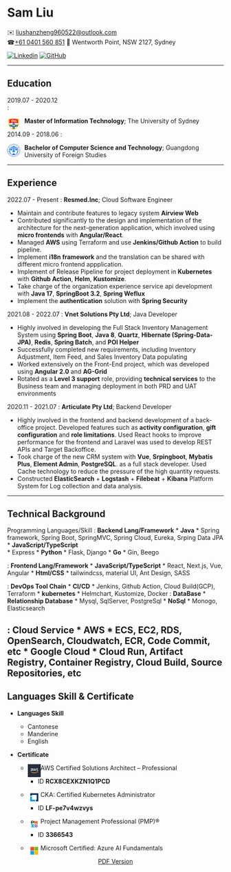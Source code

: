 Sam Liu
============

✉️ <liushanzheng960522@outlook.com>  
☎[+61 0401 560 851](tel:+610401560851)
📍 Wentworth Point, NSW 2127, Sydney
&nbsp;
<div style="display:flex">
<a href="https://www.linkedin.com/in/sam-shanzheng-l-993207179/">
  <img src="https://img.shields.io/badge/linkedin-%230077B5.svg?style=for-the-badge&logo=linkedin&logoColor=white" alt="Linkedin">
</a>
&nbsp;
<a href="https://github.com/shanzhengliu">
  <img src="https://img.shields.io/badge/github-%23121011.svg?style=for-the-badge&logo=github&logoColor=white" alt="GitHub">
</a>
</div>

----
Education
---------

2019.07 - 2020.12  
:  <p ><img src="./usyd.png"  align="left" width="30" height="30" style="padding-right:10px" /></p>
**Master of Information Technology**; The University of Sydney 

2014.09 - 2018.06
:  <p ><img src="./gdufs.png"  align="left" width="30" height="30" style="padding-right:10px" /></p>
 **Bachelor of Computer Science and Technology**; Guangdong University of Foreign Studies 

----
Experience
----------
2022.07 - Present
: **Resmed.Inc**; Cloud Software Engineer
* Maintain and contribute features to legacy system **Airview Web** 
&nbsp;
* Contributed significantly to the design and implementation of the architecture for the next-generation application, which involved using **micro frontends** with **Angular/React**.
&nbsp;
* Managed **AWS** using Terraform and use **Jenkins/Github Action** to build pipeline.
&nbsp;
* Implement **i18n framework** and the translation can be shared with different micro frontend appplication.
&nbsp;
* Implement of Release Pipeline for project deployment in **Kubernetes** with **Github Action**, **Helm**, **Kustomize**.
&nbsp;
* Take charge of the organization experience service api development with **Java 17**, **SpringBoot 3.2**, **Spring Weflux**
&nbsp;
* Implement the **authentication** solution with **Spring Security**
&nbsp;

2021.08 - 2022.07
: **Vnet Solutions Pty Ltd**; Java Developer
* Highly involved in developing the Full Stack Inventory Management System using **Spring Boot**, **Java 8**, **Quartz**, **Hibernate (Spring-Data-JPA)**, **Redis**, **Spring Batch**, and **POI Helper**
&nbsp;
* Successfully completed new requirements, including Inventory Adjustment, Item Feed, and Sales Inventory Data populating
&nbsp;
* Worked extensively on the Front-End project, which was developed using **Angular 2.0** and **AG-Grid**
&nbsp;
* Rotated as a **Level 3 support** role, providing **technical services** to the Business team and managing deployment in both PRD and UAT environments
&nbsp;

2020.11 - 2021.07
: **Articulate Pty Ltd**; Backend Developer
* Highly involved in the frontend and backend development of a back-office project. Developed features such as **activity configuration**, **gift configuration** and **role limitations**. Used React hooks to improve performance for the frontend and Laravel was used to develop REST APIs and Target Backoffice.
&nbsp;
* Took charge of the new CRM system with **Vue**, **Srpingboot**, **Mybatis Plus**, **Element Admin**, **PostgreSQL**. as a full stack developer. Used Cache technology to reduce the pressure of the high quantity requests.
&nbsp;
* Constructed **ElasticSearch** + **Logstash** + **Filebeat** + **Kibana** Platform System for Log collection and data analysis.
----
Technical Background
--------------------
Programming Languages/Skill
: **Backend Lang/Framework** 
    * **Java** 
      * Spring framework, Spring Boot, SpringMVC, Spring Cloud, Eureka, Srping Data JPA
    * **JavaScript/TypeScript**  
      * Express
    * **Python** 
      * Flask, Django
    * **Go** 
      * Gin, Beego

:   **Frontend Lang/Framework** 
    * **JavaScript/TypeScript** 
      * React, Next.js, Vue, Angular
    * **Html/CSS** 
      * tailwindcss, material UI, Ant Design, SASS

:   **DevOps Tool Chain** 
    * **CI/CD**
      * Jenkins, Github Action, Cloud Build(GCP), Terraform
    * **kubernetes**
      * Helmchart, Kustomize, Docker
:   **DataBase**
    * **Relationship Database**
      *  Mysql, SqlServer, PostgreSql
    * **NoSql**
      * Monogo, Elasticsearch

:   **Cloud Service**
    * **AWS**
      * ECS, EC2, RDS, OpenSearch, Cloudwatch, ECR, Code Commit, etc
    * **Google Cloud**
      * Cloud Run, Artifact Registry, Container Registry, Cloud Build, Source Repositories, etc
----
Languages Skill & Certificate
----------------------------------------
*  **Languages Skill**
     * Cantonese
     * Manderine
     * English

* **Certificate**
    * <p ><img src="./aws.jpeg"  align="left" width="30" height="30" /> AWS Certified Solutions Architect – Professional </p>

      * ID **RCX8CEXKZN1Q1PCD**
    * <p ><img src="./cka.jpeg"  align="left" width="30" height="30" /> CKA: Certified Kubernetes Administrator  </p>

       * ID **LF-pe7v4wzvys**
    * <p ><img src="./pmp.jpeg"  align="left" width="30" height="30" /> Project Management Professional (PMP)®</p>

      * ID **3366543**
    * <p ><img src="./ms.jpeg"  align="left" width="30" height="30" /> Microsoft Certified: Azure AI Fundamentals </p>

<p align="center"><a href="./shanzheng.liu-CV-software-engineer.pdf">PDF Version</p

----

